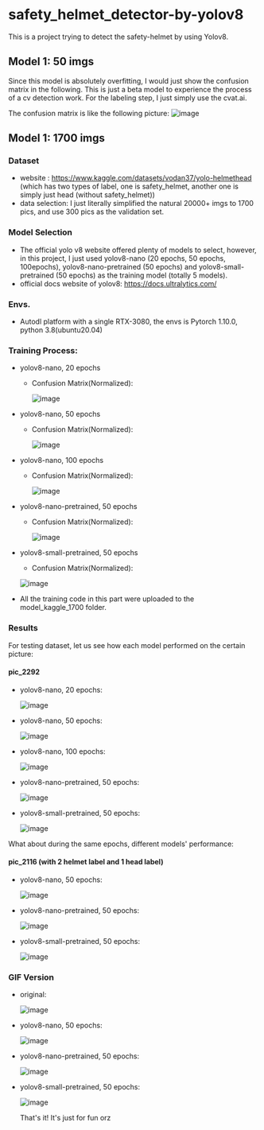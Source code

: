 # safety_helmet_detector-by-yolov8
  This is a project trying to detect the safety-helmet by using Yolov8.
## Model 1: 50 imgs
  Since this model is absolutely overfitting, I would just show the confusion matrix in the following. This is just a beta model to experience the process of a cv detection work. For the labeling step, I just simply use the cvat.ai.
  
  The confusion matrix is like the following picture:
  ![image](model50/results/confusion_matrix_normalized.png)
  

## Model 1: 1700 imgs
  ### Dataset
  - website : https://www.kaggle.com/datasets/vodan37/yolo-helmethead (which has two types of label, one is safety_helmet, another one is simply just head (without safety_helmet))
  - data selection: I just literally simplified the natural 20000+ imgs to 1700 pics, and use 300 pics as the validation set.

  ### Model Selection
  - The official yolo v8 website offered plenty of models to select, however, in this project, I just used yolov8-nano (20 epochs, 50 epochs, 100epochs), yolov8-nano-pretrained (50 epochs) and yolov8-small-pretrained (50 epochs) as the training model (totally 5 models).
  - official docs website of yolov8: https://docs.ultralytics.com/

  ### Envs.
  - Autodl platform with a single RTX-3080, the envs is Pytorch 1.10.0, python 3.8(ubuntu20.04)

  ### Training Process:
  - yolov8-nano, 20 epochs
    
    - Confusion Matrix(Normalized):
      
      ![image](model_kaggle_1700/confusion_matrix/confusion_matrix_normalized_20epochs.png)
  - yolov8-nano, 50 epochs
    
    - Confusion Matrix(Normalized):
      
      ![image](model_kaggle_1700/confusion_matrix/confusion_matrix_normalized_50epochs.png)
  - yolov8-nano, 100 epochs
    
    - Confusion Matrix(Normalized):
      
      ![image](model_kaggle_1700/confusion_matrix/confusion_matrix_normalized_100epochs.png)
      
  - yolov8-nano-pretrained, 50 epochs
    
    - Confusion Matrix(Normalized):
      
      ![image](model_kaggle_1700/confusion_matrix/confusion_matrix_normalized_nano_pt_50.png)
      
  - yolov8-small-pretrained, 50 epochs
    
      - Confusion Matrix(Normalized):
        
      ![image](model_kaggle_1700/confusion_matrix/confusion_matrix_normalized_small_pt_50.png)
    
  - All the training code in this part were uploaded to the model_kaggle_1700 folder.

  ### Results
  For testing dataset, let us see how each model performed on the certain picture:
  #### pic_2292
  - yolov8-nano, 20 epochs:
    
    ![image](model_kaggle_1700/result/helm_002292_yolov8n_20.jpg)
    
  - yolov8-nano, 50 epochs:
    
    ![image](model_kaggle_1700/result/helm_002292_yolov8n_50.jpg)
    
  - yolov8-nano, 100 epochs:
    
    ![image](model_kaggle_1700/result/helm_002292_yolov8n_100.jpg)
    
  - yolov8-nano-pretrained, 50 epochs:
    
    ![image](model_kaggle_1700/result/helm_002292_yolov8n_pt.jpg)
    
  - yolov8-small-pretrained, 50 epochs:
    
    ![image](model_kaggle_1700/result/helm_002292_yolov8s_pt.jpg)

  What about during the same epochs, different models' performance:
  #### pic_2116 (with 2 helmet label and 1 head label)
  
  - yolov8-nano, 50 epochs:
    
    ![image](model_kaggle_1700/result/helm_002116_yolov8n_50.jpg)
    
  - yolov8-nano-pretrained, 50 epochs:
    
    ![image](model_kaggle_1700/result/helm_002116_yolov8n_pt.jpg)
    
  - yolov8-small-pretrained, 50 epochs:
    
    ![image](model_kaggle_1700/result/helm_002116_yolov8s_pt.jpg)

  ### GIF Version
  - original:
    
    ![image](model_kaggle_1700/video/test1.gif)
  - yolov8-nano, 50 epochs:
    
    ![image](model_kaggle_1700/video/test1_50nano.gif)
  - yolov8-nano-pretrained, 50 epochs:
    
    ![image](model_kaggle_1700/video/test1_nano_pretrained.gif)
  - yolov8-small-pretrained, 50 epochs:
    
    ![image](model_kaggle_1700/video/test1_small_50.gif)

    That's it! It's just for fun orz

  
